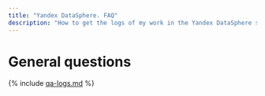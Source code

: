 ```yaml
---
title: "Yandex DataSphere. FAQ"
description: "How to get the logs of my work in the Yandex DataSphere service? Answers to this and other questions in this article."
---
```


# General questions

{% include [qa-logs.md](../../_includes/qa-logs.md) %}